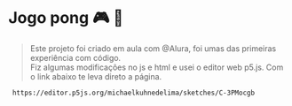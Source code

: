 # Jogo pong  🎮	🎲

> Este projeto foi criado em aula com @Alura, foi umas das primeiras experiência com código.  
>  Fiz algumas modificações no js e html e usei o editor web p5.js.
> Com o link abaixo te leva direto a página.

```
 https://editor.p5js.org/michaelkuhnedelima/sketches/C-3PMocgb 
 
```
